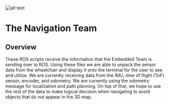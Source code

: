 ![alt text](https://github.com/SmartWheelchair/Systems/blob/master/Wheelchair%203D%20Part%20Images/UCSD_Wheelchair_Team_Logo.png "Logo")


# The Navigation Team

## Overview

These ROS scripts receive the information that the Embedded Team is sending over to ROS. Using these files we are able to unpack the sensor data from the wheelchair and display it onto the terminal for the user to see and utilize. We are currently receiving data from the IMU, time of flight (ToF) sensor, encoder, and odometry. We are currently using the odometry message for localization and path planning. On top of that, we hope to use the rest of the data to make logical decision when navigating to avoid objects that do not appear in the 3D map.
